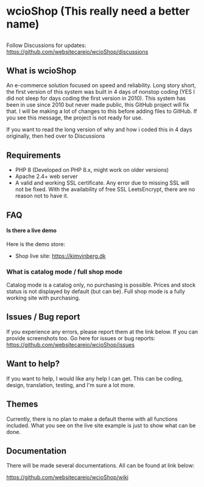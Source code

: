 # wcioShop (This really need a better name)

## 
Follow Discussions for updates: https://github.com/websitecareio/wcioShop/discussions

## What is wcioShop
An e-commerce solution focused on speed and reliability. Long story short, the first version of this system was built in 4 days of nonstop coding (YES I did not sleep for days coding the first version in 2010). 
This system has been in use since 2010 but never made public, this GitHub project will fix that. I will be making a lot of changes to this before adding files to GitHub. If you see this message, the project is not ready for use. 

If you want to read the long version of why and how i  coded this in 4 days originally, then hed over to Discussions 

## Requirements
- PHP 8 (Developed on PHP 8.x, might work on older versions)
- Apache 2.4+ web server
- A valid and working SSL certificate. Any error due to missing SSL will not be fixed. With the availability of free SSL LeetsEncrypt, there are no reason not to have it.

## FAQ
#### Is there a live demo

Here is the demo store:
- Shop live site: https://kimvinberg.dk

### What is catalog mode / full shop mode
Catalog mode is a catalog only, no purchasing is possible. Prices and stock status is not displayed by default (but can be). Full shop mode is a fully working site with purchasing.

## Issues / Bug report
If you experience any errors, please report them at the link below. If you can provide screenshots too.
Go here for issues or bug reports: https://github.com/websitecareio/wcioShop/issues

## Want to help?
If you want to help, I would like any help I can get.
This can be coding, design, translation, testing, and I'm sure a lot more.

## Themes
Currently, there is no plan to make a default theme with all functions included. 
What you see on the live site example is just to show what can be done.

## Documentation
There will be made several documentations. All can be found at link below:

https://github.com/websitecareio/wcioShop/wiki
